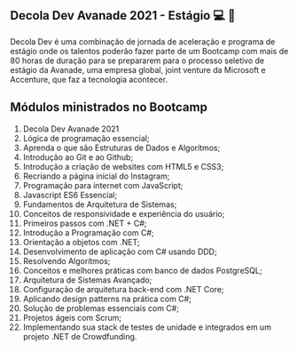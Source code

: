 ## Decola Dev Avanade 2021 - Estágio :computer: :orange_heart:
Decola Dev é uma combinação de jornada de aceleração e programa de estágio onde os talentos poderão fazer parte de um Bootcamp com mais de 80 horas de duração para se prepararem para o processo seletivo de estágio da Avanade, uma empresa global, joint venture da Microsoft e Accenture, que faz a tecnologia acontecer.

## Módulos ministrados no Bootcamp 

1.	Decola Dev Avanade 2021
2.	Lógica de programação essencial;
3.	Aprenda o que são Estruturas de Dados e Algorítmos;
4.	Introdução ao Git e ao Github;
5.	Introdução a criação de websites com HTML5 e CSS3;
6.	Recriando a página inicial do Instagram;
7.	Programação para internet com JavaScript;
8.	Javascript ES6 Essencial;
9.	Fundamentos de Arquitetura de Sistemas;
10.	Conceitos de responsividade e experiência do usuário;
11.	Primeiros passos com .NET + C#;
12.	Introdução a Programação com C#;
13.	Orientação a objetos com .NET;
14.	Desenvolvimento de aplicação com C# usando DDD;
15.	Resolvendo Algorítmos;
16.	Conceitos e melhores práticas com banco de dados PostgreSQL;
17.	Arquitetura de Sistemas Avançado;
18.	Configuração de arquitetura back-end com .NET Core;
19.	Aplicando design patterns na prática com C#;
20.	Solução de problemas essenciais com C#;
21.	Projetos ágeis com Scrum;
22.	Implementando sua stack de testes de unidade e integrados em um projeto .NET de Crowdfunding.

